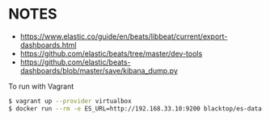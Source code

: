NOTES  
=====

 * https://www.elastic.co/guide/en/beats/libbeat/current/export-dashboards.html
 * https://github.com/elastic/beats/tree/master/dev-tools
 * https://github.com/elastic/beats-dashboards/blob/master/save/kibana_dump.py
 
To run with Vagrant

```bash
$ vagrant up --provider virtualbox
$ docker run --rm -e ES_URL=http://192.168.33.10:9200 blacktop/es-data
```